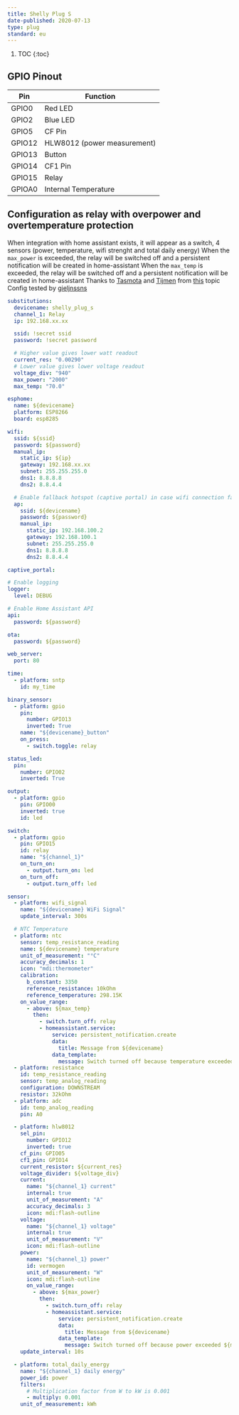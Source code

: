 ```yaml
---
title: Shelly Plug S
date-published: 2020-07-13
type: plug
standard: eu
---
```


1. TOC
   {:toc}

## GPIO Pinout

| Pin    | Function                    |
| ------ | --------------------------- |
| GPIO0  | Red LED                     |
| GPIO2  | Blue LED                    |
| GPIO5  | CF Pin                      |
| GPIO12 | HLW8012 (power measurement) |
| GPIO13 | Button                      |
| GPIO14 | CF1 Pin                     |
| GPIO15 | Relay                       |
| GPIOA0 | Internal Temperature        |

## Configuration as relay with overpower and overtemperature protection

When integration with home assistant exists, it will appear as a switch, 4 sensors (power, temperature, wifi strenght and total daily energy)
When the `max_power` is exceeded, the relay will be switched off and a persistent notification will be created in home-assistant
When the `max_temp` is exceeded, the relay will be switched off and a persistent notification will be created in home-assistant
Thanks to [Tasmota](https://templates.blakadder.com/blitzwolf_SHP6.html) and [Tijmen](https://community.home-assistant.io/u/tijmen/summary) from [this](https://community.home-assistant.io/t/esphome-blitzwolf-bw-shp6-configuration/113938) topic
Config tested by [gieljnssns](https://github.com/gieljnssns)

```yaml
substitutions:
  devicename: shelly_plug_s
  channel_1: Relay
  ip: 192.168.xx.xx

  ssid: !secret ssid
  password: !secret password

  # Higher value gives lower watt readout
  current_res: "0.00290"
  # Lower value gives lower voltage readout
  voltage_div: "940"
  max_power: "2000"
  max_temp: "70.0"

esphome:
  name: ${devicename}
  platform: ESP8266
  board: esp8285

wifi:
  ssid: ${ssid}
  password: ${password}
  manual_ip:
    static_ip: ${ip}
    gateway: 192.168.xx.xx
    subnet: 255.255.255.0
    dns1: 8.8.8.8
    dns2: 8.8.4.4

  # Enable fallback hotspot (captive portal) in case wifi connection fails
  ap:
    ssid: ${devicename}
    password: ${password}
    manual_ip:
      static_ip: 192.168.100.2
      gateway: 192.168.100.1
      subnet: 255.255.255.0
      dns1: 8.8.8.8
      dns2: 8.8.4.4

captive_portal:

# Enable logging
logger:
  level: DEBUG

# Enable Home Assistant API
api:
  password: ${password}

ota:
  password: ${password}

web_server:
  port: 80

time:
  - platform: sntp
    id: my_time

binary_sensor:
  - platform: gpio
    pin:
      number: GPIO13
      inverted: True
    name: "${devicename}_button"
    on_press:
      - switch.toggle: relay

status_led:
  pin:
    number: GPIO02
    inverted: True

output:
  - platform: gpio
    pin: GPIO00
    inverted: true
    id: led

switch:
  - platform: gpio
    pin: GPIO15
    id: relay
    name: "${channel_1}"
    on_turn_on:
      - output.turn_on: led
    on_turn_off:
      - output.turn_off: led

sensor:
  - platform: wifi_signal
    name: "${devicename} WiFi Signal"
    update_interval: 300s

  # NTC Temperature
  - platform: ntc
    sensor: temp_resistance_reading
    name: ${devicename} temperature
    unit_of_measurement: "°C"
    accuracy_decimals: 1
    icon: "mdi:thermometer"
    calibration:
      b_constant: 3350
      reference_resistance: 10kOhm
      reference_temperature: 298.15K
    on_value_range:
      - above: ${max_temp}
        then:
          - switch.turn_off: relay
          - homeassistant.service:
              service: persistent_notification.create
              data:
                title: Message from ${devicename}
              data_template:
                message: Switch turned off because temperature exceeded ${max_temp}°C
  - platform: resistance
    id: temp_resistance_reading
    sensor: temp_analog_reading
    configuration: DOWNSTREAM
    resistor: 32kOhm
  - platform: adc
    id: temp_analog_reading
    pin: A0

  - platform: hlw8012
    sel_pin:
      number: GPIO12
      inverted: true
    cf_pin: GPIO05
    cf1_pin: GPIO14
    current_resistor: ${current_res}
    voltage_divider: ${voltage_div}
    current:
      name: "${channel_1} current"
      internal: true
      unit_of_measurement: "A"
      accuracy_decimals: 3
      icon: mdi:flash-outline
    voltage:
      name: "${channel_1} voltage"
      internal: true
      unit_of_measurement: "V"
      icon: mdi:flash-outline
    power:
      name: "${channel_1} power"
      id: vermogen
      unit_of_measurement: "W"
      icon: mdi:flash-outline
      on_value_range:
        - above: ${max_power}
          then:
            - switch.turn_off: relay
            - homeassistant.service:
                service: persistent_notification.create
                data:
                  title: Message from ${devicename}
                data_template:
                  message: Switch turned off because power exceeded ${max_power}W
    update_interval: 10s

  - platform: total_daily_energy
    name: "${channel_1} daily energy"
    power_id: power
    filters:
      # Multiplication factor from W to kW is 0.001
      - multiply: 0.001
    unit_of_measurement: kWh
```
